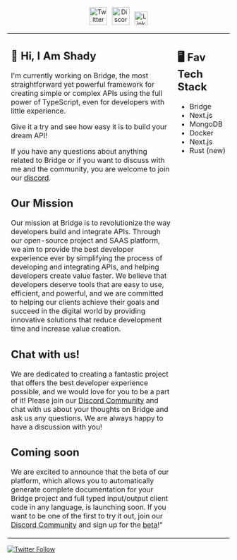 <!-- <img align=right src="https://github.com/FrancescoXX/FrancescoXX/blob/main/devcard.svg" width="200" alt="Francesco's Dev Card"/> -->
<div align=center>
<a href="https://twitter.com/ShadyShoha"><img src="https://cdn.worldvectorlogo.com/logos/twitter-6.svg" title="Twitter" alt="Twitter Account" width="40"/></a>
&ensp;<a href="https://discord.gg/WEr7HaXN"><img src="https://cdn.worldvectorlogo.com/logos/discord-6.svg" title="Discord" alt="Discord Community" width="40"/></a> 
&ensp;<a href="https://www.linkedin.com/in/shady-al-shoha/"><img src="https://cdn.worldvectorlogo.com/logos/linkedin-icon-2.svg" title="Linkedin" alt="Linkedin Account" width="30"/></a>
</div>
<!-- &ensp;<a href="https://dev.to/shady"><img src="https://github.com/FrancescoXX/FrancescoXX/blob/main/dev-black.png" title="DEV" alt="DEVto Blog" width="30"/></a>
&ensp; -->


<table><tr><td valign="top" width="75%">

## 👋 Hi, I Am Shady

I'm currently working on Bridge, the most straightforward yet powerful framework for creating simple or complex APIs using the full power of TypeScript, even for developers with little experience.

Give it a try and see how easy it is to build your dream API!

If you have any questions about anything related to Bridge or if you want to discuss with me and the community, you are welcome to join our [discord](https://discord.gg/WEr7HaXN).

## Our Mission
Our mission at Bridge is to revolutionize the way developers build and integrate APIs. Through our open-source project and SAAS platform, we aim to provide the best developer experience ever by simplifying the process of developing and integrating APIs, and helping developers create value faster. We believe that developers deserve tools that are easy to use, efficient, and powerful, and we are committed to helping our clients achieve their goals and succeed in the digital world by providing innovative solutions that reduce development time and increase value creation.

## Chat with us!
We are dedicated to creating a fantastic project that offers the best developer experience possible, and we would love for you to be a part of it! Please join our [Discord Community](https://discord.gg/WEr7HaXN) and chat with us about your thoughts on Bridge and ask us any questions. We are always happy to have a discussion with you!

## Coming soon
We are excited to announce that the beta of our platform, which allows you to automatically generate complete documentation for your Bridge project and full typed input/output client code in any language, is launching soon. If you want to be one of the first to try it out, join our [Discord Community](https://discord.gg/WEr7HaXN) and sign up for the [beta](https://bridge.codes)!"

</td><td valign="top" width="25%">

## 🖥️ Fav Tech Stack

- Bridge
- Next.js
- MongoDB
- Docker
- Next.js
- Rust (new)
 
</tr></tr></table> 
<!-- <img src="https://cdn.worldvectorlogo.com/logos/docker.svg" title="Docker" alt="Docker Logo" width="80"/>&emsp;
<img src="https://cdn.worldvectorlogo.com/logos/kubernets.svg" title="Kubernetes" alt="Kubernetes Logo" width="65"/>&emsp;
<img src="https://cdn.worldvectorlogo.com/logos/nodejs-1.svg" title="Node.js" alt="Node.js Logo" width="100"/>&emsp;
<img src="https://cdn.worldvectorlogo.com/logos/grafana.svg" title="Grafana Logo" alt="Grafana Logo" width="60"/>&emsp;
<img src="https://github.com/FrancescoXX/FrancescoXX/blob/main/lr4rm1p2pcezmxqs5dqk.png" title="Next.js Logo" alt="Next.js Grafana Logo" width="150"/>&emsp; -->



<a href="https://twitter.com/ShadyShoha"><img alt="Twitter Follow" src="https://img.shields.io/twitter/follow/ShadyShoha?label=Twitter&style=for-the-badge&logo=twitter&color=1DA1F2"> </a>


 <!-- <table><tr><td valign="top" width="50%">

## <a href="https://www.youtube.com/channel/"><img src="https://cdn.worldvectorlogo.com/logos/youtube-icon.svg" title="YouTube Channel" alt="Youtube Channel" width="30"/> </a>   Recent Videos on YouTube      
 
- [Video name ](video.link)
 
</td><td valign="top" width="50%">

## <a href="https://dev.to/shady"><img src="https://github.com/" title="DEV" alt="DEV" width="25"/></a>   Recent Articles on DEV.to     

- [Article name](video.link)


</td></tr></table> -->